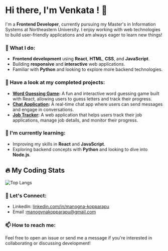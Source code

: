 # Hi there, I'm Venkata ! 👋

I'm a **Frontend Developer**, currently pursuing my Master's in Information Systems at Northeastern University. I enjoy working with web technologies to build user-friendly applications and am always eager to learn new things!

### 💼 What I do:
- **Frontend development** using **React**, **HTML**, **CSS**, and **JavaScript**.
- Building **responsive** and **interactive** web applications.
- Familiar with **Python** and looking to explore more backend technologies.

### 🚀 Have a look at my completed projects:
- **[Word Guessing Game](https://github.com/yourusername/word-guessing-game):** A fun and interactive word guessing game built with React, allowing users to guess letters and track their progress.
- **[Chat Application](https://github.com/yourusername/chat-application):** A real-time chat app where users can send messages and engage in conversations.
- **[Job Tracker](https://github.com/yourusername/job-tracker):** A web application that helps users track their job applications, manage job details, and monitor their progress.

### 🌱 I'm currently learning:
- Improving my skills in **React** and **JavaScript**.
- Exploring backend concepts with **Python** and looking to dive into **Node.js**.

## 🔥 My Coding Stats  
![Top Langs](https://github-readme-stats.vercel.app/api/top-langs/?username=VenkataManognaKopparapu&layout=compact&langs_count=10)



### 🤝 Let's Connect:
- LinkedIn: [linkedin.com/in/manogna-kopparapu](https://www.linkedin.com/in/manogna-kopparapu)
- Email :manogynakopparapu@gmail.com


### 📫 How to reach me:
Feel free to open an issue or send me a message if you're interested in collaborating or discussing development!
